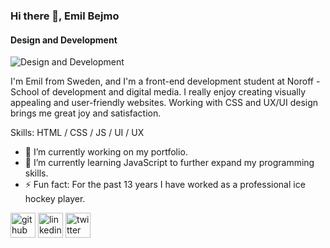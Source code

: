 ### Hi there 👋, Emil Bejmo
#### Design and Development
![Design and Development](https://https://github.com/ebejmo/ebejmo/blob/main/github-banner.png)

I'm Emil from Sweden, and I'm a front-end development student at Noroff - School of development and digital media. I really enjoy creating visually appealing and user-friendly websites. Working with CSS and UX/UI design brings me great joy and satisfaction.


Skills: HTML / CSS / JS / UI / UX

- 🔭 I’m currently working on my portfolio. 
- 🌱 I’m currently learning JavaScript to further expand my programming skills. 
- ⚡ Fun fact: For the past 13 years I have worked as a professional ice hockey player. 


[<img src='https://cdn.jsdelivr.net/npm/simple-icons@3.0.1/icons/github.svg' alt='github' height='40'>](https://github.com/ebejmo)  [<img src='https://cdn.jsdelivr.net/npm/simple-icons@3.0.1/icons/linkedin.svg' alt='linkedin' height='40'>](https://www.linkedin.com/in/emil-bejmo-032854148/)  [<img src='https://cdn.jsdelivr.net/npm/simple-icons@3.0.1/icons/twitter.svg' alt='twitter' height='40'>](https://twitter.com/emilbejmo)  
